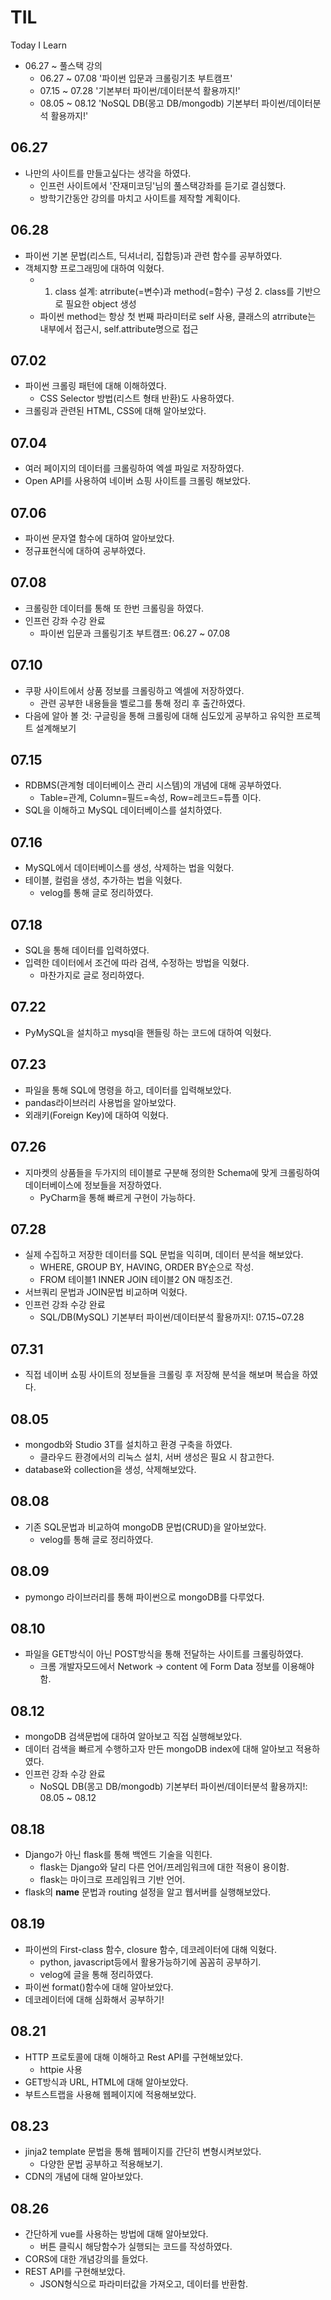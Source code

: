 # TIL
Today I Learn
* 06.27 ~ 풀스택 강의
  - 06.27 ~ 07.08  '파이썬 입문과 크롤링기초 부트캠프'
  - 07.15 ~ 07.28  '기본부터 파이썬/데이터분석 활용까지!'
  - 08.05 ~ 08.12  'NoSQL DB(몽고 DB/mongodb) 기본부터 파이썬/데이터분석 활용까지!'
## 06.27
* 나만의 사이트를 만들고싶다는 생각을 하였다.
  - 인프런 사이트에서 '잔재미코딩'님의 풀스택강좌를 듣기로 결심했다.
  - 방학기간동안 강의를 마치고 사이트를 제작할 계획이다.
## 06.28
* 파이썬 기본 문법(리스트, 딕셔너리, 집합등)과 관련 함수를 공부하였다.
* 객체지향 프로그래밍에 대하여 익혔다.
  - 1. class 설계: atrribute(=변수)과 method(=함수) 구성 2. class를 기반으로 필요한 object 생성
  - 파이썬 method는 항상 첫 번째 파라미터로 self 사용, 클래스의 atrribute는 내부에서 접근시, self.attribute명으로 접근 
## 07.02
* 파이썬 크롤링 패턴에 대해 이해하였다.
  - CSS Selector 방법(리스트 형태 반환)도 사용하였다.
* 크롤링과 관련된 HTML, CSS에 대해 알아보았다.
## 07.04
* 여러 페이지의 데이터를 크롤링하여 엑셀 파일로 저장하였다.
* Open API를 사용하여 네이버 쇼핑 사이트를 크롤링 해보았다.
## 07.06
* 파이썬 문자열 함수에 대하여 알아보았다.
* 정규표현식에 대하여 공부하였다.
## 07.08
* 크롤링한 데이터를 통해 또 한번 크롤링을 하였다.
* 인프런 강좌 수강 완료
  - 파이썬 입문과 크롤링기초 부트캠프: 06.27 ~ 07.08
## 07.10
* 쿠팡 사이트에서 상품 정보를 크롤링하고 엑셀에 저장하였다.
  - 관련 공부한 내용들을 벨로그를 통해 정리 후 출간하였다.
* 다음에 알아 볼 것: 구글링을 통해 크롤링에 대해 심도있게 공부하고 유익한 프로젝트 설계해보기
## 07.15
* RDBMS(관계형 데이터베이스 관리 시스템)의 개념에 대해 공부하였다.
  - Table=관계, Column=필드=속성, Row=레코드=튜플 이다.
* SQL을 이해하고 MySQL 데이터베이스를 설치하였다.
## 07.16
* MySQL에서 데이터베이스를 생성, 삭제하는 법을 익혔다.
* 테이블, 컬럼을 생성, 추가하는 법을 익혔다.
  - velog를 통해 글로 정리하였다.
## 07.18
* SQL을 통해 데이터를 입력하였다.
* 입력한 데이터에서 조건에 따라 검색, 수정하는 방법을 익혔다.
  - 마찬가지로 글로 정리하였다.
## 07.22
* PyMySQL을 설치하고 mysql을 핸들링 하는 코드에 대하여 익혔다.
## 07.23
* 파일을 통해 SQL에 명령을 하고, 데이터를 입력해보았다.
* pandas라이브러리 사용법을 알아보았다.
* 외래키(Foreign Key)에 대하여 익혔다.
## 07.26
* 지마켓의 상품들을 두가지의 테이블로 구분해 정의한 Schema에 맞게 크롤링하여
데이터베이스에 정보들을 저장하였다.
  - PyCharm을 통해 빠르게 구현이 가능하다.
## 07.28
* 실제 수집하고 저장한 데이터를 SQL 문법을 익히며, 데이터 분석을 해보았다.
  - WHERE, GROUP BY, HAVING, ORDER BY순으로 작성.
  - FROM 테이블1 INNER JOIN 테이블2 ON 매칭조건.
* 서브쿼리 문법과 JOIN문법 비교하며 익혔다.
* 인프런 강좌 수강 완료
  - SQL/DB(MySQL) 기본부터 파이썬/데이터분석 활용까지!: 07.15~07.28
## 07.31
* 직접 네이버 쇼핑 사이트의 정보들을 크롤링 후 저장해 분석을 해보며 복습을 하였다.
## 08.05
* mongodb와 Studio 3T를 설치하고 환경 구축을 하였다.
  - 클라우드 환경에서의 리눅스 설치, 서버 생성은 필요 시 참고한다.
* database와 collection을 생성, 삭제해보았다.
## 08.08
* 기존 SQL문법과 비교하여 mongoDB 문법(CRUD)을 알아보았다.
  - velog를 통해 글로 정리하였다.
## 08.09
* pymongo 라이브러리를 통해 파이썬으로 mongoDB를 다루었다.
## 08.10
* 파일을 GET방식이 아닌 POST방식을 통해 전달하는 사이트를 크롤링하였다.
  - 크롬 개발자모드에서 Network -> content 에 Form Data 정보를 이용해야 함.
## 08.12
* mongoDB 검색문법에 대하여 알아보고 직접 실행해보았다.
* 데이터 검색을 빠르게 수행하고자 만든 mongoDB index에 대해 알아보고 적용하였다.
* 인프런 강좌 수강 완료
  - NoSQL DB(몽고 DB/mongodb) 기본부터 파이썬/데이터분석 활용까지!: 08.05 ~ 08.12
## 08.18
* Django가 아닌 flask를 통해 백엔드 기술을 익힌다.
  - flask는 Django와 달리 다른 언어/프레임워크에 대한 적용이 용이함.
  - flask는 마이크로 프레임워크 기반 언어.
* flask의 __name__ 문법과 routing 설정을 알고 웹서버를 실행해보았다.
## 08.19
* 파이썬의 First-class 함수, closure 함수, 데코레이터에 대해 익혔다.
  - python, javascript등에서 활용가능하기에 꼼꼼히 공부하기.
  - velog에 글을 통해 정리하였다.
* 파이썬 format()함수에 대해 알아보았다.
* 데코레이터에 대해 심화해서 공부하기!
## 08.21
* HTTP 프로토콜에 대해 이해하고 Rest API를 구현해보았다.
  - httpie 사용
* GET방식과 URL, HTML에 대해 알아보았다.
* 부트스트랩을 사용해 웹페이지에 적용해보았다.
## 08.23
* jinja2 template 문법을 통해 웹페이지를 간단히 변형시켜보았다.
  - 다양한 문법 공부하고 적용해보기.
* CDN의 개념에 대해 알아보았다.
## 08.26
* 간단하게 vue를 사용하는 방법에 대해 알아보았다.
  - 버튼 클릭시 해당함수가 실행되는 코드를 작성하였다.
* CORS에 대한 개념강의를 들었다.
* REST API를 구현해보았다.
  - JSON형식으로 파라미터값을 가져오고, 데이터를 반환함.

